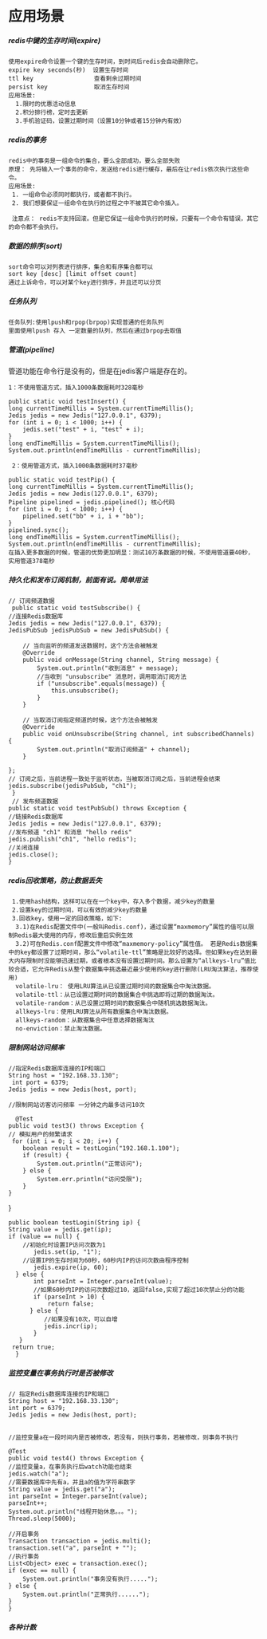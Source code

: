 
# 应用场景

  ##### redis中键的生存时间(expire)

    使用expire命令设置一个键的生存时间，到时间后redis会自动删除它。
    expire key seconds(秒)  设置生存时间
    ttl key                 查看剩余过期时间
    persist key             取消生存时间
    应用场景:
      1.限时的优惠活动信息
      2.积分排行榜，定时去更新
      3.手机验证码，设置过期时间（设置10分钟或者15分钟内有效）
 ##### redis的事务

    redis中的事务是一组命令的集合，要么全部成功，要么全部失败
    原理： 先将输入一个事务的命令，发送给redis进行缓存，最后在让redis依次执行这些命令。
    应用场景:
     1. 一组命令必须同时都执行，或者都不执行。
     2. 我们想要保证一组命令在执行的过程之中不被其它命令插入。
     
     注意点： redis不支持回滚。但是它保证一组命令执行的时候，只要有一个命令有错误，其它的命令都不会执行。
 ##### 数据的排序(sort)
 
    sort命令可以对列表进行排序，集合和有序集合都可以
    sort key [desc] [limit offset count]
    通过上诉命令，可以对某个key进行排序，并且还可以分页
 ##### 任务队列
   
    任务队列:使用lpush和rpop(brpop)实现普通的任务队列
    里面使用lpush 存入 一定数量的队列，然后在通过brpop去取值
 ##### 管道(pipeline)
  管道功能在命令行是没有的，但是在jedis客户端是存在的。
  
    1：不使用管道方式，插入1000条数据耗时328毫秒
    
    public static void testInsert() {
    long currentTimeMillis = System.currentTimeMillis();
    Jedis jedis = new Jedis("127.0.0.1", 6379);
    for (int i = 0; i < 1000; i++) {
        jedis.set("test" + i, "test" + i);
    }
    long endTimeMillis = System.currentTimeMillis();
    System.out.println(endTimeMillis - currentTimeMillis);
   
     2：使用管道方式，插入1000条数据耗时37毫秒

    public static void testPip() {
    long currentTimeMillis = System.currentTimeMillis();
    Jedis jedis = new Jedis(127.0.0.1", 6379);
    Pipeline pipelined = jedis.pipelined(); 核心代码
    for (int i = 0; i < 1000; i++) {
        pipelined.set("bb" + i, i + "bb");
    }
    pipelined.sync();
    long endTimeMillis = System.currentTimeMillis();
    System.out.println(endTimeMillis - currentTimeMillis);
    在插入更多数据的时候，管道的优势更加明显：测试10万条数据的时候，不使用管道要40秒，实用管道378毫秒
    
  ##### 持久化和发布订阅机制，前面有说。简单用法

    // 订阅频道数据
     public static void testSubscribe() {
    //连接Redis数据库
    Jedis jedis = new Jedis("127.0.0.1", 6379);
    JedisPubSub jedisPubSub = new JedisPubSub() {
 
        // 当向监听的频道发送数据时，这个方法会被触发
        @Override
        public void onMessage(String channel, String message) {
            System.out.println("收到消息" + message);
            //当收到 "unsubscribe" 消息时，调用取消订阅方法
            if ("unsubscribe".equals(message)) {
                this.unsubscribe();
            }
        }
 
        // 当取消订阅指定频道的时候，这个方法会被触发
        @Override
        public void onUnsubscribe(String channel, int subscribedChannels) {
            System.out.println("取消订阅频道" + channel);
        }
 
    };
    // 订阅之后，当前进程一致处于监听状态，当被取消订阅之后，当前进程会结束
    jedis.subscribe(jedisPubSub, "ch1");
     }
     // 发布频道数据
    public static void testPubSub() throws Exception {
    //链接Redis数据库
    Jedis jedis = new Jedis("127.0.0.1", 6379);
    //发布频道 "ch1" 和消息 "hello redis"
    jedis.publish("ch1", "hello redis");
    //关闭连接
    jedis.close();
    }

  
  #####  redis回收策略，防止数据丢失
    
     1.使用hash结构，这样可以在在一个key中，存入多个数据，减少key的数量
     2.设置key的过期时间，可以有效的减少key的数量
     3.回收key，使用一定的回收策略，如下:
      3.1)在Redis配置文件中(一般叫Redis.conf)，通过设置“maxmemory”属性的值可以限制Redis最大使用的内存，修改后重启实例生效
      3.2)可在Redis.conf配置文件中修改“maxmemory-policy”属性值。 若是Redis数据集中的key都设置了过期时间，那么“volatile-ttl”策略是比较好的选择。但如果key在达到最大内存限制时没能够迅速过期，或者根本没有设置过期时间。那么设置为“allkeys-lru”值比较合适，它允许Redis从整个数据集中挑选最近最少使用的key进行删除(LRU淘汰算法，推荐使用)
      volatile-lru： 使用LRU算法从已设置过期时间的数据集合中淘汰数据。
      volatile-ttl：从已设置过期时间的数据集合中挑选即将过期的数据淘汰。
      volatile-random：从已设置过期时间的数据集合中随机挑选数据淘汰。
      allkeys-lru：使用LRU算法从所有数据集合中淘汰数据。
      allkeys-random：从数据集合中任意选择数据淘汰
      no-enviction：禁止淘汰数据。

  ##### 限制网站访问频率

    //指定Redis数据库连接的IP和端口
    String host = "192.168.33.130";
     int port = 6379;
    Jedis jedis = new Jedis(host, port);
   
    //限制网站访客访问频率 一分钟之内最多访问10次
   
      @Test
    public void test3() throws Exception {
    // 模拟用户的频繁请求
     for (int i = 0; i < 20; i++) {
        boolean result = testLogin("192.168.1.100");
        if (result) {
            System.out.println("正常访问");
        } else {
            System.err.println("访问受限");
        }
    }
 
 }
 
    public boolean testLogin(String ip) {
    String value = jedis.get(ip);
    if (value == null) {
        //初始化时设置IP访问次数为1
           jedis.set(ip, "1");
        //设置IP的生存时间为60秒，60秒内IP的访问次数由程序控制
           jedis.expire(ip, 60);
      } else {
           int parseInt = Integer.parseInt(value);
           //如果60秒内IP的访问次数超过10，返回false,实现了超过10次禁止分的功能
           if (parseInt > 10) {
               return false;
          } else {
              //如果没有10次，可以自增
              jedis.incr(ip);
           }
       }
     return true;
      }
 ##### 监控变量在事务执行时是否被修改

    // 指定Redis数据库连接的IP和端口
    String host = "192.168.33.130";
    int port = 6379;
    Jedis jedis = new Jedis(host, port);
  

    //监控变量a在一段时间内是否被修改，若没有，则执行事务，若被修改，则事务不执行

    @Test
    public void test4() throws Exception {
    //监控变量a，在事务执行后watch功能也结束
    jedis.watch("a");
    //需要数据库中先有a，并且a的值为字符串数字
    String value = jedis.get("a");
    int parseInt = Integer.parseInt(value);
    parseInt++;
    System.out.println("线程开始休息。。。");
    Thread.sleep(5000);
 
    //开启事务
    Transaction transaction = jedis.multi();
    transaction.set("a", parseInt + "");
    //执行事务
    List<Object> exec = transaction.exec();
    if (exec == null) {
        System.out.println("事务没有执行.....");
    } else {
        System.out.println("正常执行......");
    }
    }
  
  ##### 各种计数
